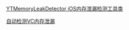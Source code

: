 [YTMemoryLeakDetector iOS内存泄漏检测工具类](https://segmentfault.com/a/1190000012121342)

[自动检测VC内存泄漏](https://www.jianshu.com/p/870318df8b47)